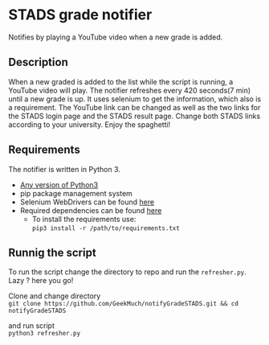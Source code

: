 # STADS grade notifier 
Notifies by playing a YouTube video when a new grade is added.

## Description
When a new graded is added to the list while the script is running, a YouTube video will play. The notifier refreshes every 420 seconds(7 min) until a new grade is up.  It uses selenium to get the information, which also is a requirement. The YouTube link can be changed as well as the two links for the STADS login page and the STADS result page. Change both STADS links according to your university. Enjoy the spaghetti! 

## Requirements
The notifier is written in Python 3.

- [Any version of Python3](https://www.python.org/downloads/)
- pip package management system
- Selenium WebDrivers can be found [here](https://www.selenium.dev/documentation/en/webdriver/driver_requirements/)
- Required dependencies can be found [here](https://github.com/GeekMuch/notifyGradeSTADS/blob/master/requirements.txt)
  - To install the requirements use:  
    ```pip3 install -r /path/to/requirements.txt```

## Runnig the script
To run the script change the directory to repo and run the ```refresher.py```.  
Lazy ? here you go!  
  
Clone and change directory  
```git clone https://github.com/GeekMuch/notifyGradeSTADS.git && cd notifyGradeSTADS ```  
  
and run script   
```python3 refresher.py```
